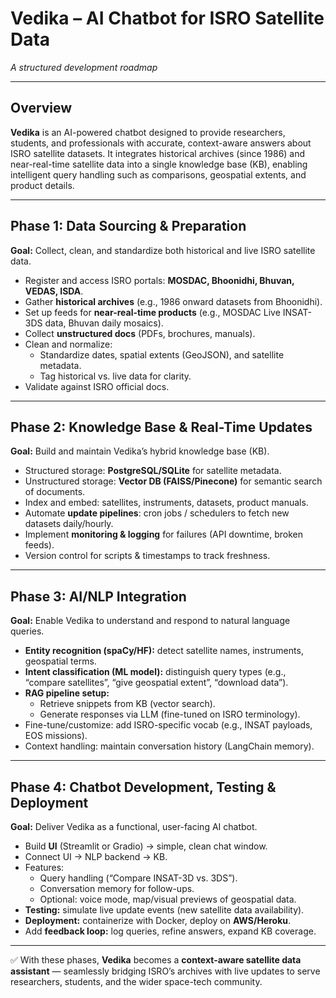 # Vedika – AI Chatbot for ISRO Satellite Data
*A structured development roadmap*

---

## Overview
**Vedika** is an AI-powered chatbot designed to provide researchers, students, and professionals with accurate, context-aware answers about ISRO satellite datasets. It integrates historical archives (since 1986) and near-real-time satellite data into a single knowledge base (KB), enabling intelligent query handling such as comparisons, geospatial extents, and product details.

---

## Phase 1: Data Sourcing & Preparation
**Goal:** Collect, clean, and standardize both historical and live ISRO satellite data.  
- Register and access ISRO portals: **MOSDAC, Bhoonidhi, Bhuvan, VEDAS, ISDA**.  
- Gather **historical archives** (e.g., 1986 onward datasets from Bhoonidhi).  
- Set up feeds for **near-real-time products** (e.g., MOSDAC Live INSAT-3DS data, Bhuvan daily mosaics).  
- Collect **unstructured docs** (PDFs, brochures, manuals).  
- Clean and normalize:  
  - Standardize dates, spatial extents (GeoJSON), and satellite metadata.  
  - Tag historical vs. live data for clarity.  
- Validate against ISRO official docs.  

---

## Phase 2: Knowledge Base & Real-Time Updates
**Goal:** Build and maintain Vedika’s hybrid knowledge base (KB).  
- Structured storage: **PostgreSQL/SQLite** for satellite metadata.  
- Unstructured storage: **Vector DB (FAISS/Pinecone)** for semantic search of documents.  
- Index and embed: satellites, instruments, datasets, product manuals.  
- Automate **update pipelines**: cron jobs / schedulers to fetch new datasets daily/hourly.  
- Implement **monitoring & logging** for failures (API downtime, broken feeds).  
- Version control for scripts & timestamps to track freshness.  

---

## Phase 3: AI/NLP Integration
**Goal:** Enable Vedika to understand and respond to natural language queries.  
- **Entity recognition (spaCy/HF):** detect satellite names, instruments, geospatial terms.  
- **Intent classification (ML model):** distinguish query types (e.g., “compare satellites”, “give geospatial extent”, “download data”).  
- **RAG pipeline setup:**  
  - Retrieve snippets from KB (vector search).  
  - Generate responses via LLM (fine-tuned on ISRO terminology).  
- Fine-tune/customize: add ISRO-specific vocab (e.g., INSAT payloads, EOS missions).  
- Context handling: maintain conversation history (LangChain memory).  

---

## Phase 4: Chatbot Development, Testing & Deployment
**Goal:** Deliver Vedika as a functional, user-facing AI chatbot.  
- Build **UI** (Streamlit or Gradio) → simple, clean chat window.  
- Connect UI → NLP backend → KB.  
- Features:  
  - Query handling (“Compare INSAT-3D vs. 3DS”).  
  - Conversation memory for follow-ups.  
  - Optional: voice mode, map/visual previews of geospatial data.  
- **Testing:** simulate live update events (new satellite data availability).  
- **Deployment:** containerize with Docker, deploy on **AWS/Heroku**.  
- Add **feedback loop:** log queries, refine answers, expand KB coverage.  

---

✅ With these phases, **Vedika** becomes a **context-aware satellite data assistant** — seamlessly bridging ISRO’s archives with live updates to serve researchers, students, and the wider space-tech community.
